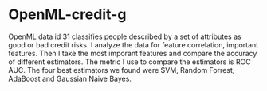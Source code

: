 # OpenML-credit-g
OpenML data id 31 classifies people described by a set of attributes as good or bad credit risks. 
I analyze the data for feature correlation, important features.
Then I take the most imporant features and compare the accuracy of different estimators. The metric I use to compare the estimators is ROC AUC.
The four best estimators we found were SVM, Random Forrest, AdaBoost and Gaussian Naive Bayes. 
